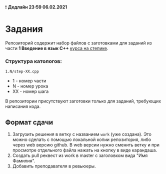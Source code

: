❗ **Дедлайн 23:59 06.02.2021**

# Задания

Репозиторий содержит набор файлов с заготовками для заданий из части **1 Введение в язык C++** [курса на степике](https://stepik.org/course/7/syllabus).

### Структура катологов:

`1.N/step-XX.cpp`

* 1 - номер части
* N - номер урока
* XX - номер шага

В репозитории присутствуют заготовки только для заданий, требующих написания кода.

## Формат сдачи

1. Загрузить решения в ветку с названием `work` (уже создана). Это можно сделать с помощью локальной копии репозитория, либо 
через web версию github. В web версии нужно сменить ветку и при просмотре отдельного файла нажать на кнопку в виде карандаша. 
2. Создать pull реквест из work в master с заголовком вида "Имя Фамилия".
3. Добавить преподавателя в ревьюеры.
